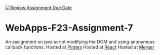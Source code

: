 [![Review Assignment Due Date](https://classroom.github.com/assets/deadline-readme-button-24ddc0f5d75046c5622901739e7c5dd533143b0c8e959d652212380cedb1ea36.svg)](https://classroom.github.com/a/Kv-XePEp)
# WebApps-F23-Assignment-7
An assignment on java script modifying the DOM and using anonymous callback functions.
Hosted at [Pirates](https://44-563-webapps-f23.github.io/44563-webapps-f23-assignment7-Navyasreesriperumbudoor/pirate.html)
Hosted at [React](https://44-563-webapps-f23.github.io/44563-webapps-f23-assignment7-Navyasreesriperumbudoor/react.html)
Hosted at [Merger](https://44-563-webapps-f23.github.io/44563-webapps-f23-assignment7-Navyasreesriperumbudoor/merger.html)
